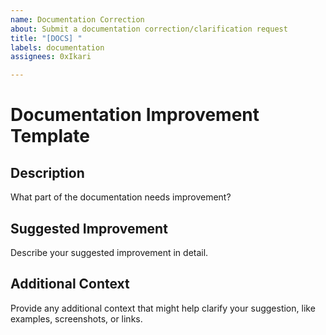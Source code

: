 ```yaml
---
name: Documentation Correction
about: Submit a documentation correction/clarification request
title: "[DOCS] "
labels: documentation
assignees: 0xIkari

---
```


# Documentation Improvement Template

## Description
What part of the documentation needs improvement?

## Suggested Improvement
Describe your suggested improvement in detail.

## Additional Context
Provide any additional context that might help clarify your suggestion, like examples, screenshots, or links.
